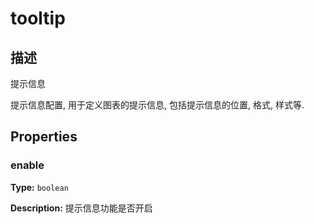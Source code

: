 # tooltip
## 描述
提示信息

提示信息配置, 用于定义图表的提示信息, 包括提示信息的位置, 格式, 样式等.


## Properties

### enable

**Type:** `boolean`

**Description:**
提示信息功能是否开启
